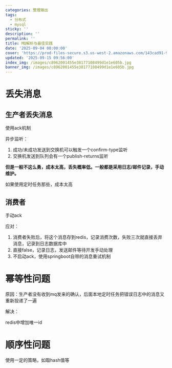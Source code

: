```yaml
---
categories: 整理输出
tags:
  - 分布式
  - mysql
sticky: ''
description: ''
permalink: ''
title: MQ解析与最佳实践
date: '2025-09-04 08:00:00'
cover: 'https://prod-files-secure.s3.us-west-2.amazonaws.com/143cad91-961b-48b0-82dc-78fbb6eb5abe/c9835214-316f-4bc0-80b9-279807294da1/934905.jpg?X-Amz-Algorithm=AWS4-HMAC-SHA256&X-Amz-Content-Sha256=UNSIGNED-PAYLOAD&X-Amz-Credential=ASIAZI2LB466QWCIA2EP%2F20250918%2Fus-west-2%2Fs3%2Faws4_request&X-Amz-Date=20250918T140120Z&X-Amz-Expires=3600&X-Amz-Security-Token=IQoJb3JpZ2luX2VjEEQaCXVzLXdlc3QtMiJHMEUCIDGWL5aTONU91RJHWlwBdUraf1JKY20HhTDIyQpgwwVfAiEAvgjPkm4T2OBiWNWqDYJWusgYNu2B5zZbMMUbWwykC60qiAQIvf%2F%2F%2F%2F%2F%2F%2F%2F%2F%2FARAAGgw2Mzc0MjMxODM4MDUiDCOugUfp90UJENbjLCrcA7SsIQlpJDsUuL68zqOzBbC1LVZo4j%2BG4s437PAJesqc1sz1rfq5ed9SipyIvmh6U13uBeR4tgwukDmWtMyjSWfafujp%2BKw9MBsXiba6%2BbSXEOIPrr%2BJejAUetvOjgN%2Bu8ij0EctzRd%2FQEgkDu2L%2BnConr%2Bj8haKdcImJBgY4k6u6q5%2BBFNjl9ebRhupkFyB00w2IpC%2BH%2BrjETuWcE2SjRcllWqXmMTMWIJNhBYcFXsf34Yk6dLrRY73nKKd8Tyc1p%2B5VtUvhYCektxO0aVgWH2akTb%2FaftCP1EywabIB6y6y7E%2FHBzqcvU%2BOuaf0S%2BBXzuzmK49IitCJ48DJIM%2BTAR1vNkGc7GfrviDULsTOhFiIN2kaZEAJD%2BODejljZBb9h2MglDY%2FYNvfEdY5gLryjrIgUThqqbUSlL0juHDBUajbjbt5%2FTmOU3oA2CB4PfYz2SwQV1TNTuZbx2vJFByFZJn%2FTig1LI%2BhEw8FoM%2FdljgDDmAmbWuVpUtmuCJodY5fArMvKD32%2FpG2SxtGwkbdEYSQX1ZgW5ZBRi%2FTmOPlzvmduE4ndjn8Gh4JTDo9lRKRG%2FdHOf%2B8Pd%2BS4S8epvE%2BoJF29U%2BKLS21rO6n%2FwQh%2B73utXsvUUldX8QeOflMKbfr8YGOqUB99av0G4rfhPh6bAjCoPCwKSIcZuk7TODu%2F8wvxYdArrdeT6DFLhVcoe9e7WsXsSEkPIQfMzwIb%2FwiWLI71iF95cHonbvI%2FWpe5y9JkJEqYZsWPEP6MZ5SJs3RFQL0PCT%2BpjAR7gd%2FTZVmHnarY5TZJzl3vlOQyRWj8zMjUvXOuawh8uC75jgbwLCYvzxbu93z1eBjYtOSKZDQ4zJ1ZObVP96O%2FLY&X-Amz-Signature=e0a9bc42fc272b19f5db7c920bf66f4716542fa631d96b76eca2b63b2c567a59&X-Amz-SignedHeaders=host&x-amz-checksum-mode=ENABLED&x-id=GetObject'
updated: '2025-09-15 09:56:00'
index_img: /images/c8962001455e38177108499d1e1e605b.jpg
banner_img: /images/c8962001455e38177108499d1e1e605b.jpg
---
```


# 丢失消息


## 生产者丢失消息


使用ack机制


异步监听：

1. 成功/未成功发送到交换机可以触发一个confirm-type监听
2. 交换机发送到队列会有一个publish-returns监听

**但是一般不这么勇，成本太高，丢失概率低。一般都是采用日志/邮件记录，手动维护。**


如果使用定时任务那些，成本太高


## 消费者


手动ack


应对：

1. 消费者失败后，将这个消息存到redis，记录消费次数，失败三次就直接丢弃消息，记录到日志数据库中
2. 直接false，记录日志，发送邮件等待开发手动处理
3. 不启动ack，使用springboot自带的消息重试机制

# 幂等性问题


原因：生产者没有收到mq发来的确认，后面本地定时任务把错误日志中的消息又重新投递了一遍


解决：


redis中增加唯一id


# 顺序性问题


使用一定的策略，如取hash值等

